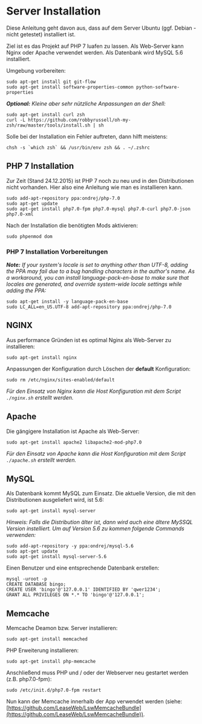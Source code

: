 # Server Installation

Diese Anleitung geht davon aus, dass auf dem Server Ubuntu (ggf. Debian - nicht getestet) installiert ist.

Ziel ist es das Projekt auf PHP 7 luafen zu lassen. Als Web-Server kann Nginx oder Apache verwendet werden. Als Datenbank wird MySQL 5.6 installiert.

Umgebung vorbereiten:

    sudo apt-get install git git-flow
    sudo apt-get install software-properties-common python-software-properties

_**Optional:** Kleine aber sehr nützliche Anpassungen an der Shell:_

    sudo apt-get install curl zsh
    curl -L https://github.com/robbyrussell/oh-my-zsh/raw/master/tools/install.sh | sh
    
Solle bei der Installation ein Fehler auftreten, dann hilft meistens:

    chsh -s `which zsh` && /usr/bin/env zsh && . ~/.zshrc

## PHP 7 Installation

Zur Zeit (Stand 24.12.2015) ist PHP 7 noch zu neu und in den Distributionen nicht vorhanden. Hier also eine Anleitung wie man es installieren kann.

    sudo add-apt-repository ppa:ondrej/php-7.0
    sudo apt-get update
    sudo apt-get install php7.0-fpm php7.0-mysql php7.0-curl php7.0-json php7.0-xml

Nach der Installation die benötigten Mods aktivieren:

    sudo phpenmod dom

### PHP 7 Installation Vorbereitungen

_**Note:** If your system's locale is set to anything other than UTF-8, adding the PPA may fail due to a bug handling characters in the author's name. As a workaround, you can install language-pack-en-base to make sure that locales are generated, and override system-wide locale settings while adding the PPA:_

    sudo apt-get install -y language-pack-en-base
    sudo LC_ALL=en_US.UTF-8 add-apt-repository ppa:ondrej/php-7.0

## NGINX

Aus performance Gründen ist es optimal Nginx als Web-Server zu installieren:

    sudo apt-get install nginx

Anpassungen der Konfiguration durch Löschen der **default** Konfiguration:

    sudo rm /etc/nginx/sites-enabled/default 

_Für den Einsatz von Nginx kann die Host Konfiguration mit dem Script  ```./nginx.sh``` erstellt werden._


## Apache

Die gängigere Installation ist Apache als Web-Server:

    sudo apt-get install apache2 libapache2-mod-php7.0

_Für den Einsatz von Apache kann die Host Konfiguration mit dem Script  ```./apache.sh``` erstellt werden._

## MySQL

Als Datenbank kommt MySQL zum Einsatz. Die aktuelle Version, die mit den Distributionen ausgeliefert wird, ist 5.6: 

    sudo apt-get install mysql-server

_Hinweis: Falls die Distribution älter ist, dann wird auch eine ältere MySSQL Version instelliert. Um auf Version 5.6 zu kommen folgende Commands verwenden:_

    sudo add-apt-repository -y ppa:ondrej/mysql-5.6
    sudo apt-get update
    sudo apt-get install mysql-server-5.6

Einen Benutzer und eine entsprechende Datenbank erstellen:

    mysql -uroot -p
    CREATE DATABASE bingo;
    CREATE USER 'bingo'@'127.0.0.1' IDENTIFIED BY 'qwer1234';
    GRANT ALL PRIVILEGES ON *.* TO 'bingo'@'127.0.0.1'; 

## Memcache

Memcache Deamon bzw. Server installieren:

    sudo apt-get install memcached

PHP Erweiterung installieren:

    sudo apt-get install php-memcache

Anschließend muss PHP und / oder der Webserver neu gestartet werden (z.B. php7.0-fpm):

    sudo /etc/init.d/php7.0-fpm restart

Nun kann der Memcache innerhalb der App verwendet werden (siehe: [https://github.com/LeaseWeb/LswMemcacheBundle](https://github.com/LeaseWeb/LswMemcacheBundle)).

